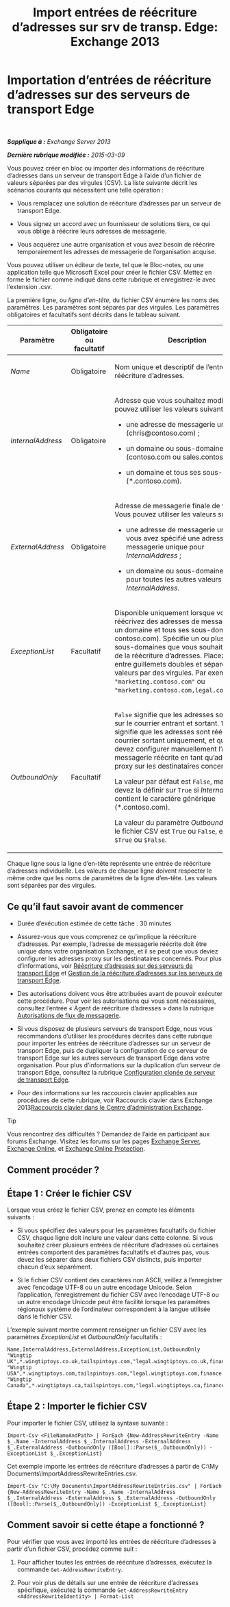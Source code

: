 ﻿---
title: 'Import entrées de réécriture d’adresses sur srv de transp. Edge: Exchange 2013'
TOCTitle: Importation d’entrées de réécriture d’adresses sur des serveurs de transport Edge
ms:assetid: bd0942c6-9c66-4b4c-b9bc-2f5f783def76
ms:mtpsurl: https://technet.microsoft.com/fr-fr/library/Bb331966(v=EXCHG.150)
ms:contentKeyID: 61060523
ms.date: 05/23/2018
mtps_version: v=EXCHG.150
ms.translationtype: MT
---

# Importation d’entrées de réécriture d’adresses sur des serveurs de transport Edge

 

_**Sapplique à :** Exchange Server 2013_

_**Dernière rubrique modifiée :** 2015-03-09_

Vous pouvez créer en bloc ou importer des informations de réécriture d’adresses dans un serveur de transport Edge à l’aide d’un fichier de valeurs séparées par des virgules (CSV). La liste suivante décrit les scénarios courants qui nécessitent une telle opération :

  - Vous remplacez une solution de réécriture d’adresses par un serveur de transport Edge.

  - Vous signez un accord avec un fournisseur de solutions tiers, ce qui vous oblige à réécrire leurs adresses de messagerie.

  - Vous acquérez une autre organisation et vous avez besoin de réécrire temporairement les adresses de messagerie de l’organisation acquise.

Vous pouvez utiliser un éditeur de texte, tel que le Bloc-notes, ou une application telle que Microsoft Excel pour créer le fichier CSV. Mettez en forme le fichier comme indiqué dans cette rubrique et enregistrez-le avec l’extension .csv.

La première ligne, ou *ligne d’en-tête*, du fichier CSV énumère les noms des paramètres. Les paramètres sont séparés par des virgules. Les paramètres obligatoires et facultatifs sont décrits dans le tableau suivant.


<table>
<colgroup>
<col style="width: 33%" />
<col style="width: 33%" />
<col style="width: 33%" />
</colgroup>
<thead>
<tr class="header">
<th>Paramètre</th>
<th>Obligatoire ou facultatif</th>
<th>Description</th>
</tr>
</thead>
<tbody>
<tr class="odd">
<td><p><em>Name</em></p></td>
<td><p>Obligatoire</p></td>
<td><p>Nom unique et descriptif de l’entrée de réécriture d’adresses.</p></td>
</tr>
<tr class="even">
<td><p><em>InternalAddress</em></p></td>
<td><p>Obligatoire</p></td>
<td><p>Adresse que vous souhaitez modifier. Vous pouvez utiliser les valeurs suivantes :</p>
<ul>
<li><p>une adresse de messagerie unique (chris@contoso.com) ;</p></li>
<li><p>un domaine ou sous-domaine unique (contoso.com ou sales.contoso.com) ;</p></li>
<li><p>un domaine et tous ses sous-domaines (*.contoso.com).</p></li>
</ul></td>
</tr>
<tr class="odd">
<td><p><em>ExternalAddress</em></p></td>
<td><p>Obligatoire</p></td>
<td><p>Adresse de messagerie finale de votre choix. Vous pouvez utiliser les valeurs suivantes :</p>
<ul>
<li><p>une adresse de messagerie unique si vous avez spécifié une adresse de messagerie unique pour <em>InternalAddress</em> ;</p></li>
<li><p>un domaine ou sous-domaine unique pour toutes les autres valeurs de <em>InternalAddress</em>.</p></li>
</ul></td>
</tr>
<tr class="even">
<td><p><em>ExceptionList</em></p></td>
<td><p>Facultatif</p></td>
<td><p>Disponible uniquement lorsque vous réécrivez des adresses de messagerie dans un domaine et tous ses sous-domaines (*. contoso.com). Spécifie un ou plusieurs sous-domaines que vous souhaitez exclure de la réécriture d’adresses. Placez la valeur entre guillemets doubles et séparez les valeurs par des virgules. Par exemple, <code>&quot;marketing.contoso.com&quot;</code> ou <code>&quot;marketing.contoso.com,legal.contoso.com&quot;</code>.</p></td>
</tr>
<tr class="odd">
<td><p><em>OutboundOnly</em></p></td>
<td><p>Facultatif</p></td>
<td><p><code>False</code> signifie que les adresses sont écrites sur le courrier entrant et sortant. <code>True</code> signifie que les adresses sont réécrites sur le courrier sortant uniquement, et que vous devez configurer manuellement l’adresse de messagerie réécrite en tant qu’adresse proxy sur les destinataires concernés.</p>
<p>La valeur par défaut est <code>False</code>, mais vous devez la définir sur <code>True</code> si <em>InternalAddress</em> contient le caractère générique (*.contoso.com).</p>
<p>La valeur du paramètre <em>OutboundOnly</em> dans le fichier CSV est <code>True</code> ou <code>False</code>, et non pas <code>$True</code> ou <code>$False</code>.</p></td>
</tr>
</tbody>
</table>


Chaque ligne sous la ligne d’en-tête représente une entrée de réécriture d’adresses individuelle. Les valeurs de chaque ligne doivent respecter le même ordre que les noms de paramètres de la ligne d’en-tête. Les valeurs sont séparées par des virgules.

## Ce qu’il faut savoir avant de commencer

  - Durée d’exécution estimée de cette tâche : 30 minutes

  - Assurez-vous que vous comprenez ce qu’implique la réécriture d’adresses. Par exemple, l’adresse de messagerie réécrite doit être unique dans votre organisation Exchange, et il se peut que vous deviez configurer les adresses proxy sur les destinataires concernés. Pour plus d’informations, voir [Réécriture d’adresses sur des serveurs de transport Edge](address-rewriting-on-edge-transport-servers-exchange-2013-help.md) et [Gestion de la réécriture d’adresses sur les serveurs de transport Edge](manage-address-rewriting-on-edge-transport-servers-exchange-2013-help.md).

  - Des autorisations doivent vous être attribuées avant de pouvoir exécuter cette procédure. Pour voir les autorisations qui vous sont nécessaires, consultez l’entrée « Agent de réécriture d’adresses » dans la rubrique [Autorisations de flux de messagerie](mail-flow-permissions-exchange-2013-help.md).

  - Si vous disposez de plusieurs serveurs de transport Edge, nous vous recommandons d’utiliser les procédures décrites dans cette rubrique pour importer les entrées de réécriture d’adresses sur un serveur de transport Edge, puis de dupliquer la configuration de ce serveur de transport Edge sur les autres serveurs de transport Edge dans votre organisation. Pour plus d’informations sur la duplication d’un serveur de transport Edge, consultez la rubrique [Configuration clonée de serveur de transport Edge](edge-transport-server-cloned-configuration-exchange-2013-help.md).

  - Pour des informations sur les raccourcis clavier applicables aux procédures de cette rubrique, voir Raccourcis clavier dans Exchange 2013[Raccourcis clavier dans le Centre d’administration Exchange](keyboard-shortcuts-in-the-exchange-admin-center-exchange-online-protection-help.md).

> [!TIP]
> Vous rencontrez des difficultés ? Demandez de l’aide en participant aux forums Exchange. Visitez les forums sur les pages <a href="https://go.microsoft.com/fwlink/p/?linkid=60612">Exchange Server</a>, <a href="https://go.microsoft.com/fwlink/p/?linkid=267542">Exchange Online</a>, et <a href="https://go.microsoft.com/fwlink/p/?linkid=285351">Exchange Online Protection</a>.


## Comment procéder ?

## Étape 1 : Créer le fichier CSV

Lorsque vous créez le fichier CSV, prenez en compte les éléments suivants :

  - Si vous spécifiez des valeurs pour les paramètres facultatifs du fichier CSV, chaque ligne doit inclure une valeur dans cette colonne. Si vous souhaitez créer plusieurs entrées de réécriture d’adresses où certaines entrées comportent des paramètres facultatifs et d’autres pas, vous devez les séparer dans deux fichiers CSV distincts, puis importer chacun d’eux séparément.

  - Si le fichier CSV contient des caractères non ASCII, veillez à l’enregistrer avec l’encodage UTF-8 ou un autre encodage Unicode. Selon l’application, l’enregistrement du fichier CSV avec l’encodage UTF-8 ou un autre encodage Unicode peut être facilité lorsque les paramètres régionaux système de l’ordinateur correspondent à la langue utilisée dans le fichier CSV.

L’exemple suivant montre comment renseigner un fichier CSV avec les paramètres *ExceptionList* et *OutboundOnly* facultatifs :

    Name,InternalAddress,ExternalAddress,ExceptionList,OutboundOnly
    "Wingtip UK",*.wingtiptoys.co.uk,tailspintoys.com,"legal.wingtiptoys.co.uk,finance.wingtiptoys.co.uk,support.wingtiptoys.co.uk",True
    "Wingtip USA",*.wingtiptoys.com,tailspintoys.com,"legal.wingtiptoys.com,finance.wingtiptoys.com,support.wingtiptoys.com,corp.wingtiptoys.com",True
    "Wingtip Canada",*.wingtiptoys.ca,tailspintoys.com,"legal.wingtiptoys.ca,finance.wingtiptoys.ca,support.wingtiptoys.ca",True

## Étape 2 : Importer le fichier CSV

Pour importer le fichier CSV, utilisez la syntaxe suivante :

    Import-Csv <FileNameAndPath> | ForEach {New-AddressRewriteEntry -Name $_.Name -InternalAddress $_.InternalAddress -ExternalAddress $_.ExternalAddress -OutboundOnly ([Bool]::Parse($_.OutboundOnly)) -ExceptionList $_.ExceptionList}

Cet exemple importe les entrées de réécriture d’adresses à partir de C:\\My Documents\\ImportAddressRewriteEntries.csv.

    Import-Csv "C:\My Documents\ImportAddressRewriteEntries.csv" | ForEach {New-AddressRewriteEntry -Name $_.Name -InternalAddress $_.InternalAddress -ExternalAddress $_.ExternalAddress -OutboundOnly ([Bool]::Parse($_.OutboundOnly)) -ExceptionList $_.ExceptionList}

## Comment savoir si cette étape a fonctionné ?

Pour vérifier que vous avez importé les entrées de réécriture d’adresses à partir d’un fichier CSV, procédez comme suit :

1.  Pour afficher toutes les entrées de réécriture d’adresses, exécutez la commande `Get-AddressRewriteEntry`.

2.  Pour voir plus de détails sur une entrée de réécriture d’adresses spécifique, exécutez la commande `Get-AddressRewriteEntry <AddressRewriteIdentity> | Format-List`


